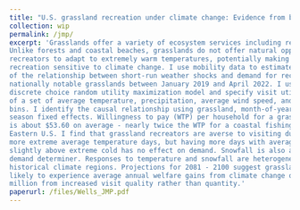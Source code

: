 ```yaml
---
title: "U.S. grassland recreation under climate change: Evidence from big visitation data and weather (Job Market Paper)" 
collection: wip
permalink: /jmp/
excerpt: 'Grasslands offer a variety of ecosystem services including recreational opportunities.
Unlike forests and coastal beaches, grasslands do not offer natural opportunities for
recreators to adapt to extremely warm temperatures, potentially making grassland
recreation sensitive to climate change. I use mobility data to estimate a causal model
of the relationship between short-run weather shocks and demand for recreation at 16
nationally notable grasslands between January 2019 and April 2022. I use a repeated
discrete choice random utility maximization model and specify visit utility as a function
of a set of average temperature, precipitation, average wind speed, and snowfall
bins. I identify the causal relationship using grassland, month-of-year, and hunting
season fixed effects. Willingness to pay (WTP) per household for a grassland day visit
is about $53.60 on average - nearly twice the WTP for a coastal fishing trip in the
Eastern U.S. I find that grassland recreators are averse to visiting during months with
more extreme average temperature days, but having more days with average temperatures
slightly above extreme cold has no effect on demand. Snowfall is also a significant
demand determiner. Responses to temperature and snowfall are heterogeneous across
historical climate regions. Projections for 2081 - 2100 suggest grassland recreators are
likely to experience average annual welfare gains from climate change of up to $1.3
million from increased visit quality rather than quantity.'
paperurl: /files/Wells_JMP.pdf
---
```

